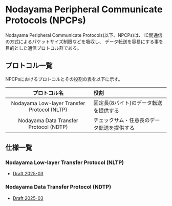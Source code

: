 # Nodayama Peripheral Communicate Protocols (NPCPs)

Nodayama Peripheral Communicate Protocols(以下、NPCPs)は、
IC間通信の方式によるパケットサイズ制限などを吸収し、
データ転送を容易にする事を目的とした通信プロトコル群である。

## プロトコル一覧

NPCPsにおけるプロトコルとその役割の表を以下に示す。

|                プロトコル名                 | 役割                                       |
| :-----------------------------------------: | :----------------------------------------- |
| Nodayama Low-layer Transfer Protocol (NLTP) | 固定長(8バイト)のデータ転送を提供する      |
|   Nodayama Data Transfer Protocol (NDTP)    | チェックサム・任意長のデータ転送を提供する |

## 仕様一覧

### Nodayama Low-layer Transfer Protocol (NLTP)

- [Draft 2025-03](nltp/draft-2025-03.md)

### Nodayama Data Transfer Protocol (NDTP)

- [Draft 2025-03](ndtp/draft-2025-03.md)
